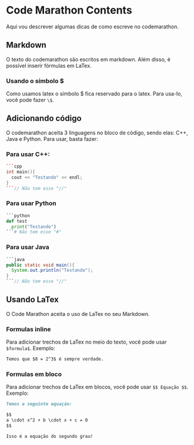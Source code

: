 # Code Marathon Contents
Aqui vou descrever algumas dicas de como escreve no codemarathon.

## Markdown
O texto do codemarathon são escritos em markdown. Além disso, é possível inserir fórmulas em LaTex.

### Usando o símbolo $
Como usamos latex o símbolo $ fica reservado para o latex. Para usa-lo, você pode fazer `\$`.

## Adicionando código
O codemarathon aceita 3 linguagens no bloco de código, sendo elas: C++, Java e Python. Para usar, basta fazer:

### Para usar C++:

```cpp
```cpp
int main(){
  cout << "Testando" << endl;
}
```// Não tem esse "//"
```

### Para usar Python

```python
```python
def test
  print("Testando")
```# Não tem esse "#"
```

### Para usar Java

```java
```java
public static void main(){
  System.out.println("Testando");
}
```// Não tem esse "//"
```

## Usando LaTex
O Code Marathon aceita o uso de LaTex no seu Markdown.

### Formulas inline
Para adicionar trechos de LaTex no meio do texto, você pode usar `$formula$`. Exemplo:

```md
Temos que $8 = 2^3$ é sempre verdade.
```

### Formulas em bloco
Para adicionar trechos de LaTex em blocos, você pode usar `$$ Equação $$`. Exemplo:

```md
Temos a seguinte equação:

$$
a \cdot x^2 + b \cdot x + c = 0
$$

Isso é a equação do segundo grau!
```
